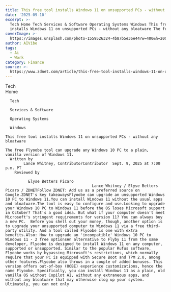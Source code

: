 ```yaml
---
title: This free tool installs Windows 11 on unsupported PCs - without any bloatware
date: '2025-09-10'
excerpt: >-
  Tech Home Tech Services & Software Operating Systems Windows This free tool
  installs Windows 11 on unsupported PCs - without any bloatware The free Fl...
coverImage: >-
  https://images.unsplash.com/photo-1559526324-4b87b5e36e44?w=400&h=200&fit=crop&auto=format
author: AIVibe
tags:
  - Ai
  - Work
category: Finance
source: >-
  https://www.zdnet.com/article/this-free-tool-installs-windows-11-on-unsupported-pcs-without-any-bloatware/
---
```

Tech      
      Home
    
      Tech
    
      Services & Software
    
      Operating Systems
    
      Windows
       
    This free tool installs Windows 11 on unsupported PCs - without any bloatware
     
    The free Flyoobe tool can upgrade any Windows 10 PC to a plain, vanilla version of Windows 11.
      Written by 
            Lance Whitney, ContributorContributor  Sept. 9, 2025 at 7:00 p.m. PT 
        Reviewed by
        
              Elyse Betters Picaro
                                          Lance Whitney / Elyse Betters Picaro / ZDNETFollow ZDNET: Add us as a preferred source on Google.ZDNET's key takeawaysFlyoobe can upgrade an unsupported Windows 10 PC to Windows 11.You can install Windows 11 without the usual apps and bloatware.The tool is easy to configure and use.Looking to upgrade your Windows 10 PC to Windows 11 before the OS loses Microsoft support in October? That's a good idea. But what if your computer doesn't meet Microsoft's stringent requirements for version 11? You can always buy a new PC.  Before you shell out your money, though, another option is to upgrade your unsupported computer to Windows 11 via a free third-party utility. And a tool called Flyoobe is one with extra benefits.Also: How to upgrade an 'incompatible' Windows 10 PC to Windows 11 - 2 free optionsAn alternative to Flyby 11 from the same developer, Flyoobe is designed to install Windows 11 on any computer, supported or unsupported. Similar to the popular Rufus software, Flyoobe works by bypassing Microsoft's restrictions, which normally require that your PC is equipped with Secure Boot and TPM 2.0, among other features.Flyoobe also throws in a couple of added bonuses. This version offers out-of-box (OOBE) experience customizations, hence the name Flyoobe. Specifically, you can install Windows 11 as a plain, old vanilla OS without Copilot AI, without any extraneous apps, and without any bloatware that may otherwise clog up your system. Ultimately, you can not only 

